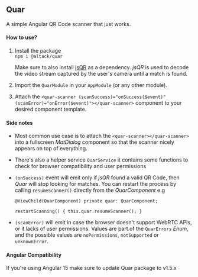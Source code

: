 ## Quar
A simple Angular QR Code scanner that just works.

#### How to use?
1. Install the package  
    `npm i @altack/quar`  
    
     Make sure to also install [jsQR](https://github.com/cozmo/jsQR) as a dependency. 
     *jsQR* is used to decode the video stream captured by the user's camera until a match is found.

2. Import the `QuarModule` in your `AppModule` (or any other module).

3. Attach the `<quar-scanner (scanSuccess)="onSuccess($event)" (scanError)="onError($event)"></quar-scanner>` component to your desired component template.

#### Side notes
- Most common use case is to attach the `<quar-scanner></quar-scanner>` into a fullscreen *MatDialog* component so that the scanner nicely appears on top of everything.
- There's also a helper service `QuarService` it contains some functions to check for browser compatibility and user permissions
- `(onSuccess)` event will emit only if *jsQR* found a valid QR Code, then *Quar* will stop looking for matches. You can restart the process by calling `resumeScanner()` directly from the *QuarComponent* e.g
 
   `@ViewChild(QuarComponent) private quar: QuarComponent;`

  `restartScanning() {
  this.quar.resumeScanner();
  }`

- `(scanError)` will emit in case the browser doesn't support WebRTC APIs, or it lacks of user permissions.
   Values are part of the `QuarErrors` *Enum*, and the possible values are `noPermissions`, `notSupported` or `unknownError`.  

#### Angular Compatibility
If you're using Angular 15 make sure to update Quar package to v1.5.x
